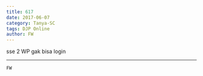 ```yaml
---
title: 617
date: 2017-06-07
category: Tanya-SC
tags: DJP Online
author: FW
---
```


sse 2 WP gak bisa login

---



`FW`
